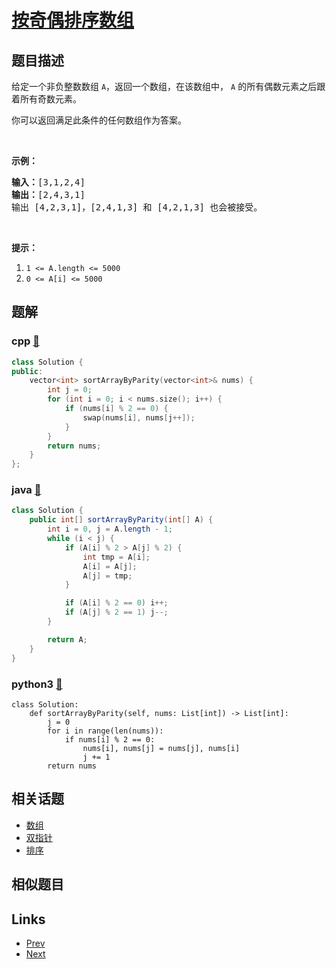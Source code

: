 
# [按奇偶排序数组](https://leetcode-cn.com/problems/sort-array-by-parity)

## 题目描述

<p>给定一个非负整数数组 <code>A</code>，返回一个数组，在该数组中，&nbsp;<code>A</code> 的所有偶数元素之后跟着所有奇数元素。</p>

<p>你可以返回满足此条件的任何数组作为答案。</p>

<p>&nbsp;</p>

<p><strong>示例：</strong></p>

<pre><strong>输入：</strong>[3,1,2,4]
<strong>输出：</strong>[2,4,3,1]
输出 [4,2,3,1]，[2,4,1,3] 和 [4,2,1,3] 也会被接受。
</pre>

<p>&nbsp;</p>

<p><strong>提示：</strong></p>

<ol>
	<li><code>1 &lt;= A.length &lt;= 5000</code></li>
	<li><code>0 &lt;= A[i] &lt;= 5000</code></li>
</ol>


## 题解

### cpp [🔗](sort-array-by-parity.cpp) 
```cpp
class Solution {
public:
    vector<int> sortArrayByParity(vector<int>& nums) {
        int j = 0;
        for (int i = 0; i < nums.size(); i++) {
            if (nums[i] % 2 == 0) {
                swap(nums[i], nums[j++]);
            }
        }
        return nums;
    }
};
```
### java [🔗](sort-array-by-parity.java) 
```java
class Solution {
    public int[] sortArrayByParity(int[] A) {
        int i = 0, j = A.length - 1;
        while (i < j) {
            if (A[i] % 2 > A[j] % 2) {
                int tmp = A[i];
                A[i] = A[j];
                A[j] = tmp;
            }

            if (A[i] % 2 == 0) i++;
            if (A[j] % 2 == 1) j--;
        }

        return A;
    }
}

```
### python3 [🔗](sort-array-by-parity.py) 
```python3
class Solution:
    def sortArrayByParity(self, nums: List[int]) -> List[int]:
        j = 0
        for i in range(len(nums)):
            if nums[i] % 2 == 0:
                nums[i], nums[j] = nums[j], nums[i]
                j += 1
        return nums
```


## 相关话题

- [数组](../../tags/array.md) 
- [双指针](../../tags/two-pointers.md) 
- [排序](../../tags/sorting.md) 


## 相似题目



## Links

- [Prev](../maximum-frequency-stack/README.md) 
- [Next](../reverse-only-letters/README.md) 


